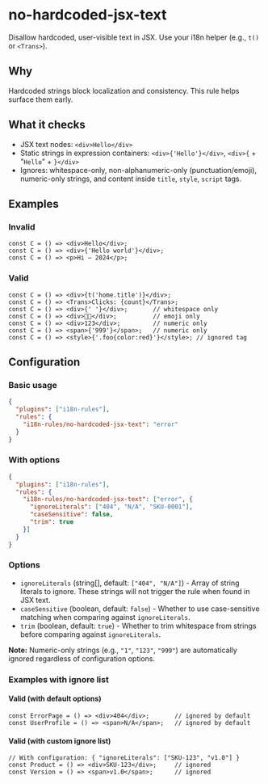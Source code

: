 # no-hardcoded-jsx-text

Disallow hardcoded, user-visible text in JSX. Use your i18n helper (e.g., `t()` or `<Trans>`).

## Why
Hardcoded strings block localization and consistency. This rule helps surface them early.

## What it checks
- JSX text nodes: `<div>Hello</div>`
- Static strings in expression containers: `<div>{'Hello'}</div>`, `<div>{` + "`Hello`" + `}</div>`
- Ignores: whitespace-only, non-alphanumeric-only (punctuation/emoji), numeric-only strings, and content inside `title`, `style`, `script` tags.

## Examples
### Invalid
```tsx
const C = () => <div>Hello</div>;
const C = () => <div>{'Hello world'}</div>;
const C = () => <p>Hi — 2024</p>;
```

### Valid
```tsx
const C = () => <div>{t('home.title')}</div>;
const C = () => <Trans>Clicks: {count}</Trans>;
const C = () => <div>{' '}</div>;       // whitespace only
const C = () => <div>🙂🙂</div>;          // emoji only
const C = () => <div>123</div>;         // numeric only
const C = () => <span>{'999'}</span>;   // numeric only
const C = () => <style>{'.foo{color:red}'}</style>; // ignored tag
```

## Configuration

### Basic usage
```json
{
  "plugins": ["i18n-rules"],
  "rules": {
    "i18n-rules/no-hardcoded-jsx-text": "error"
  }
}
```

### With options
```json
{
  "plugins": ["i18n-rules"],
  "rules": {
    "i18n-rules/no-hardcoded-jsx-text": ["error", {
      "ignoreLiterals": ["404", "N/A", "SKU-0001"],
      "caseSensitive": false,
      "trim": true
    }]
  }
}
```

### Options

- `ignoreLiterals` (string[], default: `["404", "N/A"]`) - Array of string literals to ignore. These strings will not trigger the rule when found in JSX text.
- `caseSensitive` (boolean, default: `false`) - Whether to use case-sensitive matching when comparing against `ignoreLiterals`.
- `trim` (boolean, default: `true`) - Whether to trim whitespace from strings before comparing against `ignoreLiterals`.

**Note:** Numeric-only strings (e.g., `"1"`, `"123"`, `"999"`) are automatically ignored regardless of configuration options.

### Examples with ignore list

#### Valid (with default options)
```tsx
const ErrorPage = () => <div>404</div>;       // ignored by default
const UserProfile = () => <span>N/A</span>;   // ignored by default
```

#### Valid (with custom ignore list)
```tsx
// With configuration: { "ignoreLiterals": ["SKU-123", "v1.0"] }
const Product = () => <div>SKU-123</div>;     // ignored
const Version = () => <span>v1.0</span>;      // ignored
```
